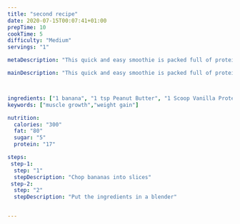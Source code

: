 ```yaml
---
title: "second recipe"
date: 2020-07-15T00:07:41+01:00
prepTime: 10
cookTime: 5
difficulty: "Medium"
servings: "1"

metaDescription: "This quick and easy smoothie is packed full of protein to give you a simple post-workout recovery shake"

mainDescription: "This quick and easy smoothie is packed full of protein to give you a simple post-workout recovery shake."



ingredients: ["1 banana", "1 tsp Peanut Butter", "1 Scoop Vanilla Protein Powder"]
keywords: ["muscle growth","weight gain"]

nutrition:
  calories: "300" 
  fat: "80"
  sugar: "5"
  protein: "17"

steps:
 step-1:
  step: "1"
  stepDescription: "Chop bananas into slices"
 step-2:
  step: "2"
  stepDescription: "Put the ingredients in a blender"


---
```


